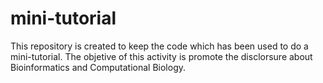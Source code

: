 # mini-tutorial
This repository is created to keep the code which has been used to do a mini-tutorial. The objetive of this activity is promote the disclorsure about Bioinformatics and Computational Biology.
